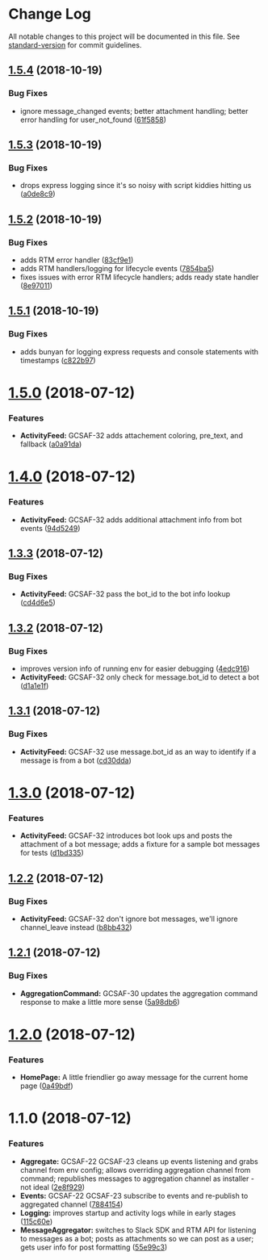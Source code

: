 # Change Log

All notable changes to this project will be documented in this file. See [standard-version](https://github.com/conventional-changelog/standard-version) for commit guidelines.

<a name="1.5.4"></a>
## [1.5.4](https://github.com/teamgunio/slack-activity-feed/compare/v1.5.3...v1.5.4) (2018-10-19)


### Bug Fixes

* ignore message_changed events; better attachment handling; better error handling for user_not_found ([61f5858](https://github.com/teamgunio/slack-activity-feed/commit/61f5858))



<a name="1.5.3"></a>
## [1.5.3](https://github.com/teamgunio/slack-activity-feed/compare/v1.5.2...v1.5.3) (2018-10-19)


### Bug Fixes

* drops express logging since it's so noisy with script kiddies hitting us ([a0de8c9](https://github.com/teamgunio/slack-activity-feed/commit/a0de8c9))



<a name="1.5.2"></a>
## [1.5.2](https://github.com/teamgunio/slack-activity-feed/compare/v1.5.1...v1.5.2) (2018-10-19)


### Bug Fixes

* adds RTM error handler ([83cf9e1](https://github.com/teamgunio/slack-activity-feed/commit/83cf9e1))
* adds RTM handlers/logging for lifecycle events ([7854ba5](https://github.com/teamgunio/slack-activity-feed/commit/7854ba5))
* fixes issues with error RTM lifecycle handlers; adds ready state handler ([8e97011](https://github.com/teamgunio/slack-activity-feed/commit/8e97011))



<a name="1.5.1"></a>
## [1.5.1](https://github.com/teamgunio/slack-activity-feed/compare/v1.5.0...v1.5.1) (2018-10-19)


### Bug Fixes

* adds bunyan for logging express requests and console statements with timestamps ([c822b97](https://github.com/teamgunio/slack-activity-feed/commit/c822b97))



<a name="1.5.0"></a>
# [1.5.0](https://github.com/teamgunio/slack-activity-feed/compare/v1.4.0...v1.5.0) (2018-07-12)


### Features

* **ActivityFeed:** GCSAF-32 adds attachement coloring, pre_text, and fallback ([a0a91da](https://github.com/teamgunio/slack-activity-feed/commit/a0a91da))



<a name="1.4.0"></a>
# [1.4.0](https://github.com/teamgunio/slack-activity-feed/compare/v1.3.3...v1.4.0) (2018-07-12)


### Features

* **ActivityFeed:** GCSAF-32 adds additional attachment info from bot events ([94d5249](https://github.com/teamgunio/slack-activity-feed/commit/94d5249))



<a name="1.3.3"></a>
## [1.3.3](https://github.com/teamgunio/slack-activity-feed/compare/v1.3.2...v1.3.3) (2018-07-12)


### Bug Fixes

* **ActivityFeed:** GCSAF-32 pass the bot_id to the bot info lookup ([cd4d6e5](https://github.com/teamgunio/slack-activity-feed/commit/cd4d6e5))



<a name="1.3.2"></a>
## [1.3.2](https://github.com/teamgunio/slack-activity-feed/compare/v1.3.1...v1.3.2) (2018-07-12)


### Bug Fixes

* improves version info of running env for easier debugging ([4edc916](https://github.com/teamgunio/slack-activity-feed/commit/4edc916))
* **ActivityFeed:** GCSAF-32 only check for message.bot_id to detect a bot ([d1a1e1f](https://github.com/teamgunio/slack-activity-feed/commit/d1a1e1f))



<a name="1.3.1"></a>
## [1.3.1](https://github.com/teamgunio/slack-activity-feed/compare/v1.3.0...v1.3.1) (2018-07-12)


### Bug Fixes

* **ActivityFeed:** GCSAF-32 use message.bot_id as an way to identify if a message is from a bot ([cd30dda](https://github.com/teamgunio/slack-activity-feed/commit/cd30dda))



<a name="1.3.0"></a>
# [1.3.0](https://github.com/teamgunio/slack-activity-feed/compare/v1.2.2...v1.3.0) (2018-07-12)


### Features

* **ActivityFeed:** GCSAF-32 introduces bot look ups and posts the attachment of a bot message; adds a fixture for a sample bot messages for tests ([d1bd335](https://github.com/teamgunio/slack-activity-feed/commit/d1bd335))



<a name="1.2.2"></a>
## [1.2.2](https://github.com/teamgunio/slack-activity-feed/compare/v1.2.1...v1.2.2) (2018-07-12)


### Bug Fixes

* **ActivityFeed:** GCSAF-32 don't ignore bot messages, we'll ignore channel_leave instead ([b8bb432](https://github.com/teamgunio/slack-activity-feed/commit/b8bb432))



<a name="1.2.1"></a>
## [1.2.1](https://github.com/teamgunio/slack-activity-feed/compare/v1.2.0...v1.2.1) (2018-07-12)


### Bug Fixes

* **AggregationCommand:** GCSAF-30 updates the aggregation command response to make a little more sense ([5a98db6](https://github.com/teamgunio/slack-activity-feed/commit/5a98db6))



<a name="1.2.0"></a>
# [1.2.0](https://github.com/teamgunio/slack-activity-feed/compare/v1.1.0...v1.2.0) (2018-07-12)


### Features

* **HomePage:** A little friendlier go away message for the current home page ([0a49bdf](https://github.com/teamgunio/slack-activity-feed/commit/0a49bdf))



<a name="1.1.0"></a>
# 1.1.0 (2018-07-12)


### Features

* **Aggregate:** GCSAF-22 GCSAF-23 cleans up events listening and grabs channel from env config; allows overriding aggregation channel from command; republishes messages to aggregation channel as installer - not ideal ([2e8f929](https://github.com/teamgunio/slack-activity-feed/commit/2e8f929))
* **Events:** GCSAF-22 GCSAF-23 subscribe to events and re-publish to aggregated channel ([7884154](https://github.com/teamgunio/slack-activity-feed/commit/7884154))
* **Logging:** improves startup and activity logs while in early stages ([115c60e](https://github.com/teamgunio/slack-activity-feed/commit/115c60e))
* **MessageAggregator:** switches to Slack SDK and RTM API for listening to messages as a bot; posts as attachments so we can post as a user; gets user info for post formatting ([55e99c3](https://github.com/teamgunio/slack-activity-feed/commit/55e99c3))

